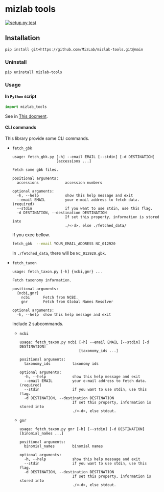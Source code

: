 # mizlab tools

[![setup.py test](https://github.com/MizLab/mizlab-tools/actions/workflows/ci.yml/badge.svg)](https://github.com/MizLab/mizlab-tools/actions/workflows/ci.yml)


## Installation

```sh
pip install git+https://github.com/MizLab/mizlab-tools.git@main
```

### Uninstall

```sh
pip uninstall mizlab-tools
```

### Usage

#### In `Python` script

```python
import mizlab_tools
```

See in [This docment](https://mizlab.github.io/mizlab-tools/).


#### CLI commands

This library provide some CLI commands. 

- `fetch_gbk`
    ```
    usage: fetch_gbk.py [-h] --email EMAIL [--stdin] [-d DESTINATION]
                        [accessions ...]

    Fetch some gbk files.

    positional arguments:
      accessions            accession numbers

    optional arguments:
      -h, --help            show this help message and exit
      --email EMAIL         your e-mail address to fetch data. (required)
      --stdin               if you want to use stdin, use this flag.
      -d DESTINATION, --destination DESTINATION
                            If set this property, information is stored into
                            ./<-d>, else ./fetched_data/
    ```

    If you exec bellow.

    ```sh
    fetch_gbk  --email YOUR_EMAIL_ADDRESS NC_012920
    ```

    In `./fetched_data`, there will be `NC_012920.gbk`.
- `fetch_taxon`
    ```
    usage: fetch_taxon.py [-h] {ncbi,gnr} ...

    Fetch taxonomy information.

    positional arguments:
      {ncbi,gnr}
        ncbi      Fetch from NCBI.
        gnr       Fetch from Global Names Resolver

    optional arguments:
      -h, --help  show this help message and exit
    ```

    Include 2 subcommands.

    - `ncbi`
        ```
        usage: fetch_taxon.py ncbi [-h] --email EMAIL [--stdin] [-d DESTINATION]
                                   [taxonomy_ids ...]

        positional arguments:
          taxonomy_ids          taxonomy ids

        optional arguments:
          -h, --help            show this help message and exit
          --email EMAIL         your e-mail address to fetch data. (required)
          --stdin               if you want to use stdin, use this flag.
          -d DESTINATION, --destination DESTINATION
                                If set this property, information is stored into
                                ./<-d>, else stdout.
        ```

    - `gnr`
        ```
        usage: fetch_taxon.py gnr [-h] [--stdin] [-d DESTINATION] [binomial_names ...]

        positional arguments:
          binomial_names        binomial names

        optional arguments:
          -h, --help            show this help message and exit
          --stdin               if you want to use stdin, use this flag.
          -d DESTINATION, --destination DESTINATION
                                If set this property, information is stored into
                                ./<-d>, else stdout.
        ```
